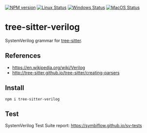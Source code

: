 [![NPM version](https://img.shields.io/npm/v/tree-sitter-verilog.svg)](https://www.npmjs.org/package/tree-sitter-verilog)
[![Linux Status](https://github.com/tree-sitter/tree-sitter-verilog/workflows/Linux/badge.svg)](https://github.com/tree-sitter/tree-sitter-verilog/actions)
[![Windows Status](https://github.com/tree-sitter/tree-sitter-verilog/workflows/Windows/badge.svg)](https://github.com/tree-sitter/tree-sitter-verilog/actions)
[![MacOS Status](https://github.com/tree-sitter/tree-sitter-verilog/workflows/MacOS/badge.svg)](https://github.com/tree-sitter/tree-sitter-verilog/actions)

# tree-sitter-verilog

SystemVerilog grammar for [tree-sitter](https://github.com/tree-sitter/tree-sitter).

## References
  * https://en.wikipedia.org/wiki/Verilog
  * http://tree-sitter.github.io/tree-sitter/creating-parsers

## Install

```
npm i tree-sitter-verilog
```

## Test

SystemVerilog Test Suite report: https://symbiflow.github.io/sv-tests

